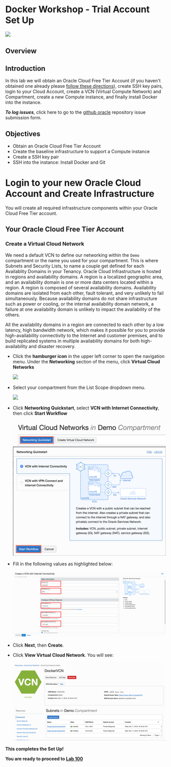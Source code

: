 # Docker Workshop - Trial Account Set Up

![](images/050Linux/Title050.png)

## Overview

## Introduction
In this lab we will obtain an Oracle Cloud Free Tier Account (if you haven't obtained one already please [follow these directions](Intro.md)), create SSH key pairs, login to your Cloud Account, create a VCN (Virtual Compute Network) and Compartment, create a new Compute instance, and finally install Docker into the instance.

***To log issues***, click here to go to the [github oracle](https://github.com/oracle/learning-library/issues/new) repository issue submission form.

## Objectives

- Obtain an Oracle Cloud Free Tier Account
- Create the baseline infrastructure to support a Compute instance
- Create a SSH key pair
- SSH into the instance: Install Docker and Git

# Login to your new Oracle Cloud Account and Create Infrastructure

You will create all required infrastructure components within your Oracle Cloud Free Tier account.

## Your Oracle Cloud Free Tier Account


### Create a Virtual Cloud Network

We need a default VCN to define our networking within the `Demo` compartment or the name you used for your compartment. This is where Subnets and Security Lists, to name a couple get defined for each Availablity Domains in your Tenancy. Oracle Cloud Infrastructure is hosted in regions and availability domains. A region is a localized geographic area, and an availability domain is one or more data centers located within a region. A region is composed of several availability domains. Availability domains are isolated from each other, fault tolerant, and very unlikely to fail simultaneously. Because availability domains do not share infrastructure such as power or cooling, or the internal availability domain network, a failure at one availability domain is unlikely to impact the availability of the others.

All the availability domains in a region are connected to each other by a low latency, high bandwidth network, which makes it possible for you to provide high-availability connectivity to the Internet and customer premises, and to build replicated systems in multiple availability domains for both high-availability and disaster recovery.

- Click the **hamburger icon** in the upper left corner to open the navigation menu. Under the **Networking** section of the menu, click **Virtual Cloud Networks**

  ![](images/050Linux/10.PNG)

- Select your compartment from the List Scope dropdown menu.

  ![](images/050Linux/10a.png)

- Click **Networking Quickstart**, select **VCN with Internet Connectivity**, then click **Start Workflow**

  ![](images/050Linux/11u1.png)
  ![](images/050Linux/11u2.png)

- Fill in the following values as highlighted below:

  ![](images/050Linux/12u1.png)

- Click **Next**, then **Create**.

- Click **View Virtual Cloud Network**. You will see:

  ![](images/050Linux/13u1.png)


**This completes the Set Up!**

**You are ready to proceed to [Lab 100](Linux100.md)**
